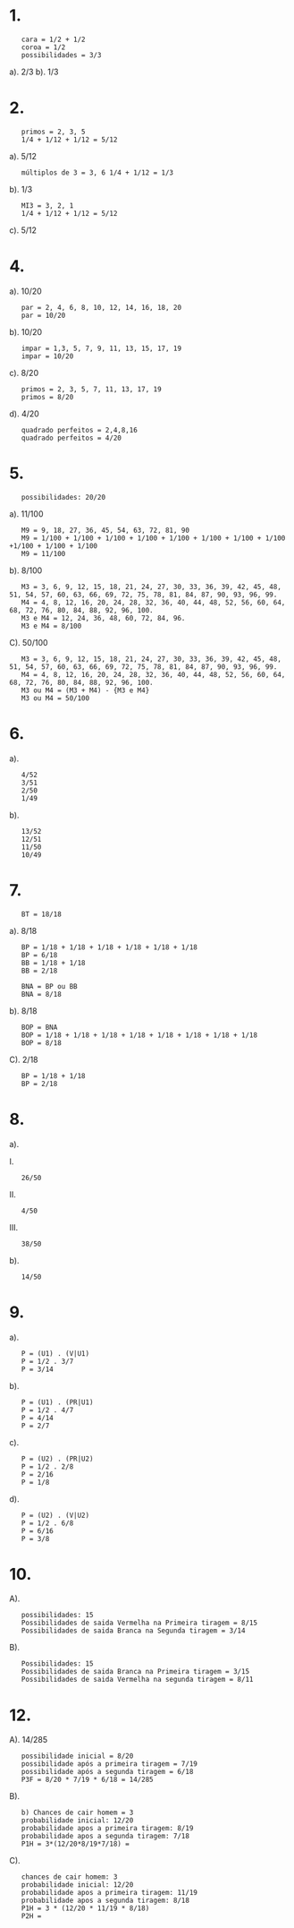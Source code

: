 # 1.

       cara = 1/2 + 1/2
       coroa = 1/2 
       possibilidades = 3/3
a). 2/3
b). 1/3

# 2.

       primos = 2, 3, 5
       1/4 + 1/12 + 1/12 = 5/12
       
a). 5/12

       múltiplos de 3 = 3, 6 1/4 + 1/12 = 1/3
b). 1/3

       MI3 = 3, 2, 1 
       1/4 + 1/12 + 1/12 = 5/12
       
c). 5/12

# 4. 
       
a). 10/20

       par = 2, 4, 6, 8, 10, 12, 14, 16, 18, 20
       par = 10/20

b). 10/20
       
       impar = 1,3, 5, 7, 9, 11, 13, 15, 17, 19
       impar = 10/20
       
c). 8/20

       primos = 2, 3, 5, 7, 11, 13, 17, 19
       primos = 8/20
       
d). 4/20

       quadrado perfeitos = 2,4,8,16
       quadrado perfeitos = 4/20
       
       
# 5. 

       possibilidades: 20/20
a). 11/100
       
       M9 = 9, 18, 27, 36, 45, 54, 63, 72, 81, 90
       M9 = 1/100 + 1/100 + 1/100 + 1/100 + 1/100 + 1/100 + 1/100 + 1/100 +1/100 + 1/100 + 1/100
       M9 = 11/100
       
b). 8/100

       M3 = 3, 6, 9, 12, 15, 18, 21, 24, 27, 30, 33, 36, 39, 42, 45, 48, 51, 54, 57, 60, 63, 66, 69, 72, 75, 78, 81, 84, 87, 90, 93, 96, 99.
       M4 = 4, 8, 12, 16, 20, 24, 28, 32, 36, 40, 44, 48, 52, 56, 60, 64, 68, 72, 76, 80, 84, 88, 92, 96, 100.
       M3 e M4 = 12, 24, 36, 48, 60, 72, 84, 96.
       M3 e M4 = 8/100
       
C). 50/100      

       M3 = 3, 6, 9, 12, 15, 18, 21, 24, 27, 30, 33, 36, 39, 42, 45, 48, 51, 54, 57, 60, 63, 66, 69, 72, 75, 78, 81, 84, 87, 90, 93, 96, 99.
       M4 = 4, 8, 12, 16, 20, 24, 28, 32, 36, 40, 44, 48, 52, 56, 60, 64, 68, 72, 76, 80, 84, 88, 92, 96, 100.
       M3 ou M4 = (M3 + M4) - {M3 e M4}
       M3 ou M4 = 50/100
       
# 6. 

a).

       4/52
       3/51
       2/50
       1/49
       
b). 
       
       13/52
       12/51
       11/50
       10/49

# 7.

       BT = 18/18
       
a). 8/18

       BP = 1/18 + 1/18 + 1/18 + 1/18 + 1/18 + 1/18
       BP = 6/18
       BB = 1/18 + 1/18
       BB = 2/18
       
       BNA = BP ou BB
       BNA = 8/18
      
b). 8/18
       
       BOP = BNA
       BOP = 1/18 + 1/18 + 1/18 + 1/18 + 1/18 + 1/18 + 1/18 + 1/18
       BOP = 8/18

C). 2/18

       BP = 1/18 + 1/18
       BP = 2/18
 # 8.
 
 a).
 
 I.
 
       26/50
       
II.

       4/50

III.

       38/50
b). 

       14/50
       
 
# 9.

a).

       P = (U1) . (V|U1)
       P = 1/2 . 3/7
       P = 3/14
       
       
b). 
       
       P = (U1) . (PR|U1)
       P = 1/2 . 4/7
       P = 4/14
       P = 2/7
       
c).

       P = (U2) . (PR|U2)
       P = 1/2 . 2/8
       P = 2/16
       P = 1/8
       
d).    

       P = (U2) . (V|U2)
       P = 1/2 . 6/8
       P = 6/16
       P = 3/8

# 10.
 
A).
       
       possibilidades: 15
       Possibilidades de saida Vermelha na Primeira tiragem = 8/15
       Possibilidades de saida Branca na Segunda tiragem = 3/14

B).

       Possibilidades: 15
       Possibilidades de saida Branca na Primeira tiragem = 3/15
       Possibilidades de saida Vermelha na segunda tiragem = 8/11
       
# 12.

A). 14/285

       possibilidade inicial = 8/20
       possibilidade após a primeira tiragem = 7/19
       possibilidade após a segunda tiragem = 6/18
       P3F = 8/20 * 7/19 * 6/18 = 14/285
       
B). 
       
       b) Chances de cair homem = 3
       probabilidade inicial: 12/20
       probabilidade apos a primeira tiragem: 8/19
       probabilidade apos a segunda tiragem: 7/18
       P1H = 3*(12/20*8/19*7/18) =  
       
      
C). 

       chances de cair homem: 3
       probabilidade inicial: 12/20
       probabilidade apos a primeira tiragem: 11/19
       probabilidade apos a segunda tiragem: 8/18
       P1H = 3 * (12/20 * 11/19 * 8/18)
       P2H =        
